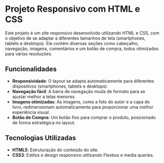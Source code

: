 # Projeto Responsivo com HTML e CSS

Este projeto é um site responsivo desenvolvido utilizando HTML e CSS, com o objetivo de se adaptar a diferentes tamanhos de tela (smartphones, tablets e desktops). Ele contém diversas seções como cabeçalho, navegação, imagens, comentários e um botão de compra, todos otimizados para várias resoluções.

## Funcionalidades

- **Responsividade**: O layout se adapta automaticamente para diferentes dispositivos (smartphones, tablets e desktops).
- **Navegação fácil**: A barra de navegação muda de formato para se ajustar melhor a telas menores.
- **Imagens otimizadas**: As imagens, como a foto do autor e a capa do livro, redimensionam automaticamente para proporcionar uma melhor experiência visual.
- **Botão de Compra**: Um botão fixo para comprar o produto, posicionado de forma estratégica no layout.
  
## Tecnologias Utilizadas

- **HTML5**: Estruturação do conteúdo do site.
- **CSS3**: Estilos e design responsivo utilizando Flexbox e media queries.
